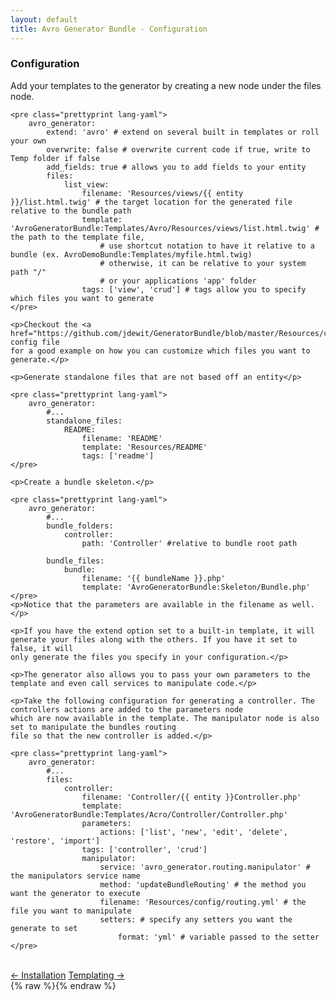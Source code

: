 ```yaml
---
layout: default
title: Avro Generator Bundle - Configuration
---
```

<div class="page-header">
    <h3>Configuration</h3>
</div>
<div>
    <p>Add your templates to the generator by creating a new node under the files node.</p>

    <pre class="prettyprint lang-yaml">
        avro_generator:
            extend: 'avro' # extend on several built in templates or roll your own
            overwrite: false # overwrite current code if true, write to Temp folder if false
            add_fields: true # allows you to add fields to your entity
            files:
                list_view: 
                    filename: 'Resources/views/{{ entity }}/list.html.twig' # the target location for the generated file relative to the bundle path
                    template: 'AvroGeneratorBundle:Templates/Avro/Resources/views/list.html.twig' # the path to the template file, 
                        # use shortcut notation to have it relative to a bundle (ex. AvroDemoBundle:Templates/myfile.html.twig) 
                        # otherwise, it can be relative to your system path "/"
                        # or your applications 'app' folder
                    tags: ['view', 'crud'] # tags allow you to specify which files you want to generate
    </pre>

    <p>Checkout the <a href="https://github.com/jdewit/GeneratorBundle/blob/master/Resources/config/templates/avro.yml">avro.yml</a> config file 
    for a good example on how you can customize which files you want to generate.</p> 

    <p>Generate standalone files that are not based off an entity</p>

    <pre class="prettyprint lang-yaml">
        avro_generator:
            #...
            standalone_files:
                README: 
                    filename: 'README' 
                    template: 'Resources/README' 
                    tags: ['readme'] 
    </pre>

    <p>Create a bundle skeleton.</p>

    <pre class="prettyprint lang-yaml">
        avro_generator:
            #...
            bundle_folders:
                controller:
                    path: 'Controller' #relative to bundle root path

            bundle_files:
                bundle:
                    filename: '{{ bundleName }}.php'
                    template: 'AvroGeneratorBundle:Skeleton/Bundle.php'
    </pre>
    <p>Notice that the parameters are available in the filename as well.</p> 

    <p>If you have the extend option set to a built-in template, it will generate your files along with the others. If you have it set to false, it will
    only generate the files you specify in your configuration.</p>

    <p>The generator also allows you to pass your own parameters to the template and even call services to manipulate code.</p>

    <p>Take the following configuration for generating a controller. The controllers actions are added to the parameters node
    which are now available in the template. The manipulator node is also set to manipulate the bundles routing
    file so that the new controller is added.</p>

    <pre class="prettyprint lang-yaml">
        avro_generator:
            #...
            files:
                controller: 
                    filename: 'Controller/{{ entity }}Controller.php'
                    template: 'AvroGeneratorBundle:Templates/Acro/Controller/Controller.php'
                    parameters: 
                        actions: ['list', 'new', 'edit', 'delete', 'restore', 'import']
                    tags: ['controller', 'crud']
                    manipulator: 
                        service: 'avro_generator.routing.manipulator' # the manipulators service name
                        method: 'updateBundleRouting' # the method you want the generator to execute
                        filename: 'Resources/config/routing.yml' # the file you want to manipulate
                        setters: # specify any setters you want the generate to set
                            format: 'yml' # variable passed to the setter
    </pre>
</div>
<br />
<a class="btn pull-left" href="installation.html">&larr; Installation</a>
<a class="btn pull-right" href="templating.html">Templating &rarr;</a>

<div class="hide">{% raw %}{% endraw %}</div>
